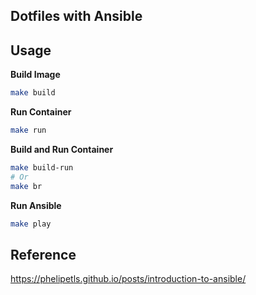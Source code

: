 ## Dotfiles with Ansible

## Usage
**Build Image**
```bash
make build
```

**Run Container**
```bash
make run
```

**Build and Run Container**
```bash
make build-run
# Or
make br
```

**Run Ansible**
```bash
make play
```


## Reference
https://phelipetls.github.io/posts/introduction-to-ansible/
